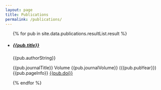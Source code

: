```yaml
---
layout: page
title: Publications
permalink: /publications/
---
```


<ul>
{% for pub in site.data.publications.resultList.result %}

<li>
<h5><a href="http://europepmc.org/abstract/MED/{{pub.pmid}}">{{pub.title}}</a></h5>

<p>{{pub.authorString}}</p>
<p>{{pub.journalTitle}} Volume {{pub.journalVolume}} ({{pub.pubYear}}) {{pub.pageInfo}} <a href="http://dx.doi.org/{{pub.doi}}">{{pub.doi}}</a></p>

{% endfor %}
</ul>
